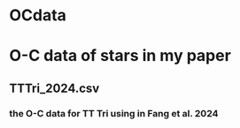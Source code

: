 # OCdata
# O-C data of stars in my paper

## TTTri_2024.csv
### the O-C data for TT Tri using in Fang et al. 2024
